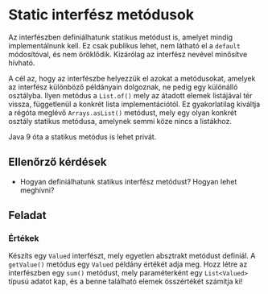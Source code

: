 # Static interfész metódusok

Az interfészben definiálhatunk statikus metódust is, amelyet mindig implementálnunk kell. 
Ez csak publikus lehet, nem látható el a `default` módosítóval, és nem öröklődik. 
Kizárólag az interfész nevével minősítve hívható.

A cél az, hogy az interfészbe helyezzük el azokat a metódusokat, amelyek az interfész különböző 
példányain dolgoznak, ne pedig egy különálló osztályba. Ilyen metódus a `List.of()` mely az átadott 
elemek listájával tér vissza, függetlenül a konkrét lista implementációtól. Ez gyakorlatilag 
kiváltja a régóta meglévő `Arrays.asList()` metódust, mely egy olyan konkrét osztály 
statikus metódusa, amelynek semmi köze nincs a listákhoz.

Java 9 óta a statikus metódus is lehet privát.
 
## Ellenőrző kérdések
 
* Hogyan definiálhatunk statikus interfész metódust? Hogyan lehet meghívni?
 
## Feladat

### Értékek

Készíts egy `Valued` interfészt, mely egyetlen absztrakt metódust definiál. 
A `getValue()` metódus egy `Valued` példány értékét adja meg. Hozz létre az interfészben egy 
`sum()` metódust, mely paraméterként egy `List<Valued>` típusú adatot kap, és a benne található 
elemek összértékét számítja ki!
